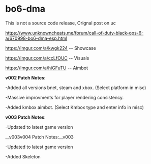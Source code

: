 # bo6-dma

This is not a source code release, Orignal post on uc

https://www.unknowncheats.me/forum/call-of-duty-black-ops-6-a/670998-bo6-dma-esp.html

https://imgur.com/a/kwgk224 -- Showcase

https://imgur.com/a/ccLfOUC -- Visuals

https://imgur.com/a/hiGFuTU -- Aimbot


__v002 Patch Notes:__

-Added all versions bnet, steam and xbox. (Select platform in misc)

-Massive improvments for player rendering consistency.

-Added kmbox aimbot. (Select Kmbox type and enter info in misc)


__v003 Patch Notes__:

-Updated to latest game version


__v003v004 Patch Notes:__v003

-Updated to latest game version

-Added Skeleton

